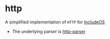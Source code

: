 # http

A simplified implementation of `HTTP` for [IncludeOS](https://github.com/hioa-cs/IncludeOS)

* The underlying parser is [http-parser](https://github.com/nodejs/http-parser)
